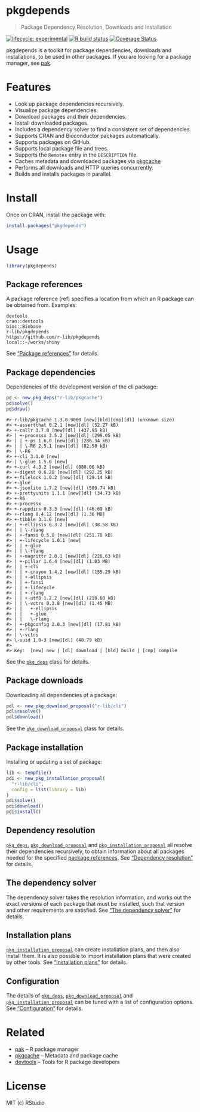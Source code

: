 
<!-- README.md is generated from README.Rmd. Please edit that file -->

# pkgdepends

> Package Dependency Resolution, Downloads and Installation

<!-- badges: start -->

[![lifecycle:
experimental](https://img.shields.io/badge/lifecycle-experimental-orange.svg)](https://lifecycle.r-lib.org/articles/stages.html)
[![R build
status](https://github.com/r-lib/pkgdepends/workflows/R-CMD-check/badge.svg)](https://github.com/r-lib/pkgdepends/actions)
[![Coverage
Status](https://img.shields.io/codecov/c/github/r-lib/pkgdepends/master.svg)](https://codecov.io/github/r-lib/pkgdepends?branch=master)
<!-- badges: end -->

pkgdepends is a toolkit for package dependencies, downloads and
installations, to be used in other packages. If you are looking for a
package manager, see [pak](https://github.com/r-lib/pak).

# Features

-   Look up package dependencies recursively.
-   Visualize package dependencies.
-   Download packages and their dependencies.
-   Install downloaded packages.
-   Includes a dependency solver to find a consistent set of
    dependencies.
-   Supports CRAN and Bioconductor packages automatically.
-   Supports packages on GitHub.
-   Supports local package file and trees.
-   Supports the `Remotes` entry in the `DESCRIPTION` file.
-   Caches metadata and downloaded packages via
    [pkgcache](https://github.com/r-lib/pkgcache)
-   Performs all downloads and HTTP queries concurrently.
-   Builds and installs packages in parallel.

# Install

Once on CRAN, install the package with:

``` r
install.packages("pkgdepends")
```

# Usage

``` r
library(pkgdepends)
```

## Package references

A package reference (ref) specifies a location from which an R package
can be obtained from. Examples:

    devtools
    cran::devtools
    bioc::Biobase
    r-lib/pkgdepends
    https://github.com/r-lib/pkgdepends
    local::~/works/shiny

See [“Package
references”](https://r-lib.github.io/pkgdepends/reference/pkg_refs.html)
for details.

## Package dependencies

Dependencies of the development version of the cli package:

``` r
pd <- new_pkg_deps("r-lib/pkgcache")
pd$solve()
pd$draw()
```

    #> r-lib/pkgcache 1.3.0.9000 [new][bld][cmp][dl] (unknown size)
    #> +-assertthat 0.2.1 [new][dl] (52.27 kB)
    #> +-callr 3.7.0 [new][dl] (437.95 kB)
    #> | +-processx 3.5.2 [new][dl] (299.05 kB)
    #> | | +-ps 1.6.0 [new][dl] (286.34 kB)
    #> | | \-R6 2.5.1 [new][dl] (82.58 kB)
    #> | \-R6
    #> +-cli 3.1.0 [new]
    #> | \-glue 1.5.0 [new]
    #> +-curl 4.3.2 [new][dl] (880.06 kB)
    #> +-digest 0.6.28 [new][dl] (292.25 kB)
    #> +-filelock 1.0.2 [new][dl] (29.14 kB)
    #> +-glue
    #> +-jsonlite 1.7.2 [new][dl] (509.74 kB)
    #> +-prettyunits 1.1.1 [new][dl] (34.73 kB)
    #> +-R6
    #> +-processx
    #> +-rappdirs 0.3.3 [new][dl] (46.69 kB)
    #> +-rlang 0.4.12 [new][dl] (1.36 MB)
    #> +-tibble 3.1.6 [new]
    #> | +-ellipsis 0.3.2 [new][dl] (38.58 kB)
    #> | | \-rlang
    #> | +-fansi 0.5.0 [new][dl] (251.70 kB)
    #> | +-lifecycle 1.0.1 [new]
    #> | | +-glue
    #> | | \-rlang
    #> | +-magrittr 2.0.1 [new][dl] (226.63 kB)
    #> | +-pillar 1.6.4 [new][dl] (1.03 MB)
    #> | | +-cli
    #> | | +-crayon 1.4.2 [new][dl] (155.29 kB)
    #> | | +-ellipsis
    #> | | +-fansi
    #> | | +-lifecycle
    #> | | +-rlang
    #> | | +-utf8 1.2.2 [new][dl] (210.68 kB)
    #> | | \-vctrs 0.3.8 [new][dl] (1.45 MB)
    #> | |   +-ellipsis
    #> | |   +-glue
    #> | |   \-rlang
    #> | +-pkgconfig 2.0.3 [new][dl] (17.81 kB)
    #> | +-rlang
    #> | \-vctrs
    #> \-uuid 1.0-3 [new][dl] (48.79 kB)
    #> 
    #> Key:  [new] new | [dl] download | [bld] build | [cmp] compile

See the
[`pkg_deps`](https://r-lib.github.io/pkgdepends/reference/pkg_deps.html)
class for details.

## Package downloads

Downloading all dependencies of a package:

``` r
pdl <- new_pkg_download_proposal("r-lib/cli")
pdl$resolve()
pdl$download()
```

See the
[`pkg_download_proposal`](https://r-lib.github.io/pkgdepends/reference/pkg_download_proposal.html)
class for details.

## Package installation

Installing or updating a set of package:

``` r
lib <- tempfile()
pdi <- new_pkg_installation_proposal(
  "r-lib/cli",
  config = list(library = lib)
)
pdi$solve()
pdi$download()
pdi$install()
```

## Dependency resolution

[`pkg_deps`](https://r-lib.github.io/pkgdepends/reference/pkg_deps.html),
[`pkg_download_proposal`](https://r-lib.github.io/pkgdepends/reference/pkg_download_proposal.html)
and
[`pkg_installation_proposal`](https://r-lib.github.io/pkgdepends/reference/pkg_installation_proposal.html)
all resolve their dependencies recursively, to obtain information about
all packages needed for the specified [package
references](https://r-lib.github.io/pkgdepends/reference/pkg_refs.html).
See [“Dependency
resolution”](https://r-lib.github.io/pkgdepends/reference/pkg_resolution.html)
for details.

## The dependency solver

The dependency solver takes the resolution information, and works out
the exact versions of each package that must be installed, such that
version and other requirements are satisfied. See [“The dependency
solver”](https://r-lib.github.io/pkgdepends/reference/pkg_solution.html)
for details.

## Installation plans

[`pkg_installation_proposal`](https://r-lib.github.io/pkgdepends/reference/pkg_installation_proposal.html)
can create installation plans, and then also install them. It is also
possible to import installation plans that were created by other tools.
See [“Installation
plans”](https://r-lib.github.io/pkgdepends/reference/install_plans.html)
for details.

## Configuration

The details of
[`pkg_deps`](https://r-lib.github.io/pkgdepends/reference/pkg_deps.html),
[`pkg_download_proposal`](https://r-lib.github.io/pkgdepends/reference/pkg_download_proposal.html)
and
[`pkg_installation_proposal`](https://r-lib.github.io/pkgdepends/reference/pkg_installation_proposal.html)
can be tuned with a list of configuration options. See
[“Configuration”](https://r-lib.github.io/pkgdepends/reference/pkg_config.html)
for details.

# Related

-   [pak](https://github.com/r-lib/pak) – R package manager
-   [pkgcache](https://github.com/r-lib/pkgcache) – Metadata and package
    cache
-   [devtools](https://github.com/r-lib/devtools) – Tools for R package
    developers

# License

MIT (c) RStudio
